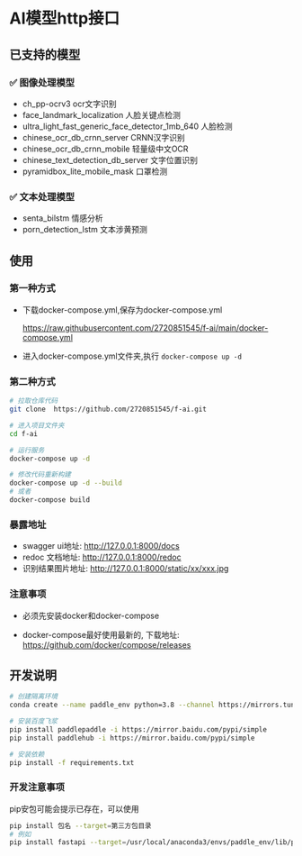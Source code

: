 # AI模型http接口

## 已支持的模型

### ✅  图像处理模型
- ch_pp-ocrv3 ocr文字识别
- face_landmark_localization 人脸关键点检测
- ultra_light_fast_generic_face_detector_1mb_640 人脸检测
- chinese_ocr_db_crnn_server CRNN汉字识别
- chinese_ocr_db_crnn_mobile 轻量级中文OCR
- chinese_text_detection_db_server 文字位置识别
- pyramidbox_lite_mobile_mask 口罩检测

### ✅  文本处理模型 
- senta_bilstm 情感分析
- porn_detection_lstm 文本涉黄预测

## 使用
### 第一种方式

- 下载docker-compose.yml,保存为docker-compose.yml
  
  https://raw.githubusercontent.com/2720851545/f-ai/main/docker-compose.yml

- 进入docker-compose.yml文件夹,执行
`docker-compose up -d`

### 第二种方式

```bash
# 拉取仓库代码
git clone  https://github.com/2720851545/f-ai.git

# 进入项目文件夹
cd f-ai

# 运行服务
docker-compose up -d

# 修改代码重新构建
docker-compose up -d --build
# 或者
docker-compose build
```
### 暴露地址
- swagger ui地址: http://127.0.0.1:8000/docs
- redoc 文档地址: http://127.0.0.1:8000/redoc
- 识别结果图片地址: http://127.0.0.1:8000/static/xx/xxx.jpg 

### 注意事项


- 必须先安装docker和docker-compose

- docker-compose最好使用最新的, 下载地址: https://github.com/docker/compose/releases

## 开发说明

```bash
# 创建隔离环境
conda create --name paddle_env python=3.8 --channel https://mirrors.tuna.tsinghua.edu.cn/anaconda/pkgs/free/  

# 安装百度飞浆
pip install paddlepaddle -i https://mirror.baidu.com/pypi/simple
pip install paddlehub -i https://mirror.baidu.com/pypi/simple

# 安装依赖
pip install -f requirements.txt
```
### 开发注意事项

pip安包可能会提示已存在，可以使用
```bash
pip install 包名 --target=第三方包目录
# 例如
pip install fastapi --target=/usr/local/anaconda3/envs/paddle_env/lib/python3.8/site-packages
